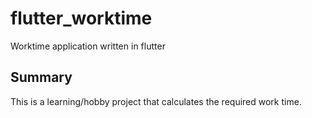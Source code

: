 # flutter_worktime

Worktime application written in flutter

## Summary

This is a learning/hobby project that calculates the required work time.
